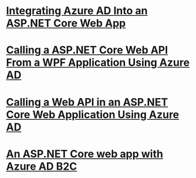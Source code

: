 # [Integrating Azure AD Into an ASP.NET Core Web App](https://azure.microsoft.com/documentation/samples/active-directory-dotnet-webapp-openidconnect-aspnetcore.md)
# [Calling a ASP.NET Core Web API From a WPF Application Using Azure AD](https://azure.microsoft.com/documentation/samples/active-directory-dotnet-native-aspnetcore.md)
# [Calling a Web API in an ASP.NET Core Web Application Using Azure AD](https://azure.microsoft.com/en-us/documentation/samples/active-directory-dotnet-webapp-webapi-openidconnect-aspnetcore/.md)
# [An ASP.NET Core web app with Azure AD B2C](https://azure.microsoft.com/en-us/documentation/samples/active-directory-dotnet-webapp-openidconnect-aspnetcore-b2c/.md)
